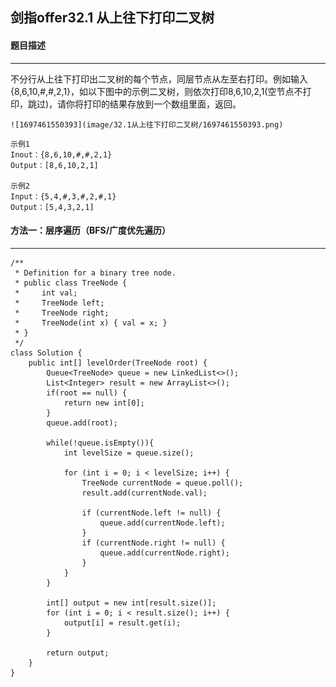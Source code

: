 ## 剑指offer32.1 从上往下打印二叉树

#### 题目描述

---

不分行从上往下打印出二叉树的每个节点，同层节点从左至右打印。例如输入{8,6,10,#,#,2,1}，如以下图中的示例二叉树，则依次打印8,6,10,2,1(空节点不打印，跳过)，请你将打印的结果存放到一个数组里面，返回。

    ![1697461550393](image/32.1从上往下打印二叉树/1697461550393.png)

```
示例1
Inout：{8,6,10,#,#,2,1}
Output：[8,6,10,2,1]

示例2
Input：{5,4,#,3,#,2,#,1}
Output：[5,4,3,2,1]
```

#### 方法一：层序遍历（BFS/广度优先遍历）

---

```
/**
 * Definition for a binary tree node.
 * public class TreeNode {
 *     int val;
 *     TreeNode left;
 *     TreeNode right;
 *     TreeNode(int x) { val = x; }
 * }
 */
class Solution {
    public int[] levelOrder(TreeNode root) {
        Queue<TreeNode> queue = new LinkedList<>();
        List<Integer> result = new ArrayList<>();
        if(root == null) {
            return new int[0];
        }
        queue.add(root);
      
        while(!queue.isEmpty()){
            int levelSize = queue.size();
          
            for (int i = 0; i < levelSize; i++) {
                TreeNode currentNode = queue.poll();
                result.add(currentNode.val);

                if (currentNode.left != null) {
                    queue.add(currentNode.left);
                }
                if (currentNode.right != null) {
                    queue.add(currentNode.right);
                }
            }
        }

        int[] output = new int[result.size()];
        for (int i = 0; i < result.size(); i++) {
            output[i] = result.get(i);
        }

        return output;
    }
}
```
